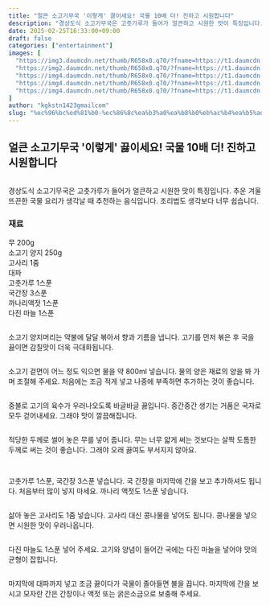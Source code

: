 ```yaml
---
title: "얼큰 소고기무국 '이렇게' 끓이세요! 국물 10배 더! 진하고 시원합니다"
description: "경상도식 소고기무국은 고춧가루가 들어가 얼큰하고 시원한 맛이 특징입니다. 추운 겨울 뜨끈한 국물 요리가 생각날 때 추천하는 음식입니다. 조리법도 생각보다 너무 쉽습니다."
date: 2025-02-25T16:33:00+09:00
draft: false
categories: ["entertainment"]
images: [
  "https://img3.daumcdn.net/thumb/R658x0.q70/?fname=https://t1.daumcdn.net/news/202502/26/tenbody/20250226120003196doml.png"
  "https://img2.daumcdn.net/thumb/R658x0.q70/?fname=https://t1.daumcdn.net/news/202502/26/tenbody/20250226120003566fanx.jpg"
  "https://img4.daumcdn.net/thumb/R658x0.q70/?fname=https://t1.daumcdn.net/news/202502/26/tenbody/20250226120003769ueot.jpg"
  "https://img4.daumcdn.net/thumb/R658x0.q70/?fname=https://t1.daumcdn.net/news/202502/26/tenbody/20250226120003966bgzl.jpg"
  "https://img4.daumcdn.net/thumb/R658x0.q70/?fname=https://t1.daumcdn.net/news/202502/26/tenbody/20250226120004177qkef.jpg"
]
author: "kgkstn1423gmailcom"
slug: "%ec%96%bc%ed%81%b0-%ec%86%8c%ea%b3%a0%ea%b8%b0%eb%ac%b4%ea%b5%ad-%ec%9d%b4%eb%a0%87%ea%b2%8c-%eb%81%93%ec%9d%b4%ec%84%b8%ec%9a%94-%ea%b5%ad%eb%ac%bc-10%eb%b0%b0-%eb%8d%94-%ec%a7%84%ed%95%98"
---
```


<h2 >얼큰 소고기무국 '이렇게' 끓이세요! 국물 10배 더! 진하고 시원합니다</h2> <figure ><img src="https://img3.daumcdn.net/thumb/R658x0.q70/?fname=https://t1.daumcdn.net/news/202502/26/tenbody/20250226120003196doml.png" alt=""/></figure> <p>경상도식 소고기무국은 고춧가루가 들어가 얼큰하고 시원한 맛이 특징입니다. 추운 겨울 뜨끈한 국물 요리가 생각날 때 추천하는 음식입니다. 조리법도 생각보다 너무 쉽습니다.</p> <h3 >재료</h3> <p>무 200g<br>소고기 양지 250g<br>고사리 1줌<br>대파<br>고춧가루 1스푼<br>국간장 3스푼<br>까나리액젓 1스푼<br>다진 마늘 1스푼</p> <figure ><img src="https://img2.daumcdn.net/thumb/R658x0.q70/?fname=https://t1.daumcdn.net/news/202502/26/tenbody/20250226120003566fanx.jpg" alt=""/></figure> <p>소고기 양지머리는 약불에 달달 볶아서 향과 기름을 냅니다. 고기를 먼저 볶은 후 국을 끓이면 감칠맛이 더욱 극대화됩니다.</p> <figure ><img src="https://img4.daumcdn.net/thumb/R658x0.q70/?fname=https://t1.daumcdn.net/news/202502/26/tenbody/20250226120003769ueot.jpg" alt=""/></figure> <p>소고기 겉면이 어느 정도 익으면 물을 약 800ml 넣습니다. 물의 양은 재료의 양을 봐 가며 조절해 주세요. 처음에는 조금 적게 넣고 나중에 부족하면 추가하는 것이 좋습니다.</p> <figure ><img src="https://img4.daumcdn.net/thumb/R658x0.q70/?fname=https://t1.daumcdn.net/news/202502/26/tenbody/20250226120003966bgzl.jpg" alt=""/></figure> <p>중불로 고기의 육수가 우러나오도록 바글바글 끓입니다. 중간중간 생기는 거품은 국자로 모두 걷어내세요. 그래야 맛이 깔끔해집니다.</p> <figure ><img src="https://img4.daumcdn.net/thumb/R658x0.q70/?fname=https://t1.daumcdn.net/news/202502/26/tenbody/20250226120004177qkef.jpg" alt=""/></figure> <p>적당한 두께로 썰어 놓은 무를 넣어 줍니다. 무는 너무 얇게 써는 것보다는 살짝 도톰한 두께로 써는 것이 좋습니다. 그래야 오래 끓여도 부서지지 않아요.</p> <figure ><img src="https://img4.daumcdn.net/thumb/R658x0.q70/?fname=https://t1.daumcdn.net/news/202502/26/tenbody/20250226120004504rhkb.jpg" alt=""/></figure> <figure ><img src="https://img3.daumcdn.net/thumb/R658x0.q70/?fname=https://t1.daumcdn.net/news/202502/26/tenbody/20250226120004744lnci.jpg" alt=""/></figure> <p>고춧가루 1스푼, 국간장 3스푼 넣습니다. 국 간장을 마지막에 간을 보고 추가하셔도 됩니다. 처음부터 많이 넣지 마세요. 까나리 액젓도 1스푼 넣습니다.</p> <figure ><img src="https://img1.daumcdn.net/thumb/R658x0.q70/?fname=https://t1.daumcdn.net/news/202502/26/tenbody/20250226120004968qwwb.jpg" alt=""/></figure> <p>삶아 놓은 고사리도 1줌 넣습니다. 고사리 대신 콩나물을 넣어도 됩니다. 콩나물을 넣으면 시원한 맛이 우러나옵니다.</p> <figure ><img src="https://img1.daumcdn.net/thumb/R658x0.q70/?fname=https://t1.daumcdn.net/news/202502/26/tenbody/20250226120005162rbzl.jpg" alt=""/></figure> <p>다진 마늘도 1스푼 넣어 주세요. 고기와 양념이 들어간 국에는 다진 마늘을 넣어야 맛의 균형이 잡힙니다.</p> <figure ><img src="https://img4.daumcdn.net/thumb/R658x0.q70/?fname=https://t1.daumcdn.net/news/202502/26/tenbody/20250226120005387kqjy.jpg" alt=""/></figure> <p>마지막에 대파까지 넣고 조금 끓이다가 국물이 졸아들면 불을 끕니다. 마지막에 간을 보시고 모자란 간은 간장이나 액젓 또는 굵은소금으로 보충해 주세요.</p>